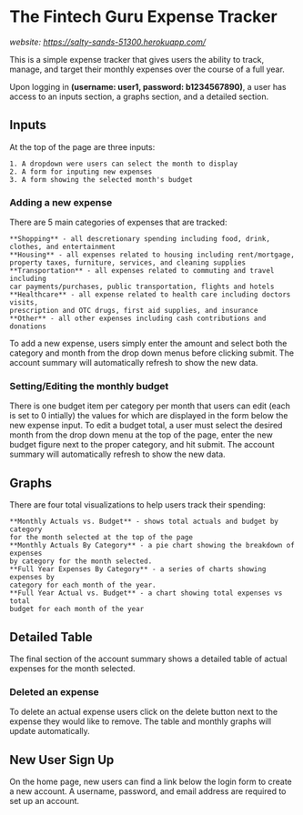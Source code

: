 # The Fintech Guru Expense Tracker

*website: https://salty-sands-51300.herokuapp.com/*

This is a simple expense tracker that gives users the ability
to track, manage, and target their monthly expenses over the course
of a full year.

Upon logging in **(username: user1, password: b1234567890)**, a user has
access to an inputs section, a graphs section, and a detailed section.

## Inputs

At the top of the page are three inputs:

    1. A dropdown were users can select the month to display
    2. A form for inputing new expenses
    3. A form showing the selected month's budget

### Adding a new expense 

There are 5 main categories of expenses that are tracked:

    **Shopping** - all descretionary spending including food, drink, 
    clothes, and entertainment
    **Housing** - all expenses related to housing including rent/mortgage, 
    property taxes, furniture, services, and cleaning supplies
    **Transportation** - all expenses related to commuting and travel including
    car payments/purchases, public transportation, flights and hotels
    **Healthcare** - all expense related to health care including doctors visits, 
    prescription and OTC drugs, first aid supplies, and insurance
    **Other** - all other expenses including cash contributions and donations

To add a new expense, users simply enter the amount and select both the category and month 
from the drop down menus before clicking submit. The account summary will automatically 
refresh to show the new data.

### Setting/Editing the monthly budget

There is one budget item per category per month that users can edit (each is set to 0 intially) 
the values for which are displayed in the form below the new expense input. To edit a budget total,
a user must select the desired month from the drop down menu at the top of the page, enter the new
budget figure next to the proper category, and hit submit. The account summary will automatically
refresh to show the new data. 

## Graphs

There are four total visualizations to help users track their spending:

    **Monthly Actuals vs. Budget** - shows total actuals and budget by category
    for the month selected at the top of the page
    **Monthly Actuals By Category** - a pie chart showing the breakdown of expenses
    by category for the month selected.
    **Full Year Expenses By Category** - a series of charts showing expenses by 
    category for each month of the year.
    **Full Year Actual vs. Budget** - a chart showing total expenses vs total 
    budget for each month of the year

## Detailed Table

The final section of the account summary shows a detailed table of actual expenses
for the month selected. 

### Deleted an expense

To delete an actual expense users click on the delete button next to the expense 
they would like to remove. The table and monthly graphs will update automatically.

## New User Sign Up

On the home page, new users can find a link below the login form to create a new
account. A username, password, and email address are required to set up an account.

